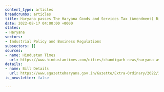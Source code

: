 ```yaml
---
content_type: articles
breadcrumbs: articles
title: Haryana passes The Haryana Goods and Services Tax (Amendment) Bill 2022
date: 2022-08-17 04:00:00 +0000
states:
- Haryana
sectors:
- Industrial Policy and Business Regulations
subsectors: []
sources:
- name: Hindustan Times
  url: https://www.hindustantimes.com/cities/chandigarh-news/haryana-assembly-passes-4-bills-refers-one-to-select-committee-101660169768464.html
details:
- name: Bill Details
  url: https://www.egazetteharyana.gov.in/Gazette/Extra-Ordinary/2022/141-2022-Ext/14222.pdf
is_newsletter: false

---
```

